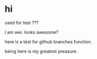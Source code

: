 # hi
used for test
???

I am wei. looks awesome? 

here is a test for github branches function. 

being here is my greatest preasure.
